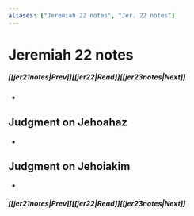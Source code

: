 ```yaml
---
aliases: ["Jeremiah 22 notes", "Jer. 22 notes"]
---
```

# Jeremiah 22 notes
##### <span class=arrow-left></span>[[jer21notes|Prev]]<span class=navigation-separator></span>[[jer22|Read]]<span class=navigation-separator></span>[[jer23notes|Next]]<span class=arrow-right></span>
- 
## Judgment on Jehoahaz
- 
## Judgment on Jehoiakim
- 
##### <span class=arrow-left></span>[[jer21notes|Prev]]<span class=navigation-separator></span>[[jer22|Read]]<span class=navigation-separator></span>[[jer23notes|Next]]<span class=arrow-right></span>